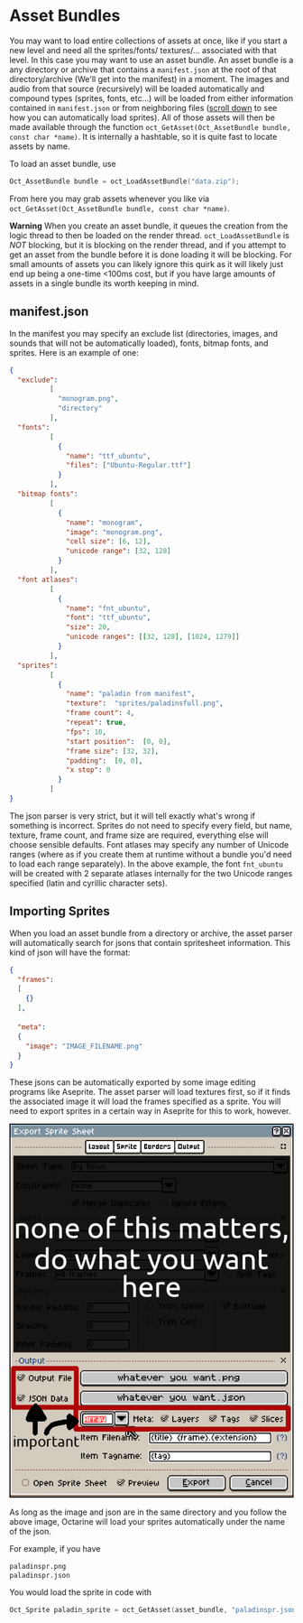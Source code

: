 # Asset Bundles
You may want to load entire collections of assets at once, like if you start a new level and need all the sprites/fonts/
textures/... associated with that level. In this case you may want to use an asset bundle. An asset bundle is a any
directory or archive that contains a `manifest.json` at the root of that directory/archive (We'll get into the manifest)
in a moment. The images and audio from that source (recursively) will be loaded automatically and compound types (sprites,
fonts, etc...) will be loaded from either information contained in `manifest.json` or from neighboring files ([scroll
down](#importing-sprites]) to see how you can automatically load sprites). All of those assets will then be made
available through the function `oct_GetAsset(Oct_AssetBundle bundle, const char *name)`. It is internally a hashtable,
so it is quite fast to locate assets by name.

To load an asset bundle, use

```c
Oct_AssetBundle bundle = oct_LoadAssetBundle("data.zip");
```

From here you may grab assets whenever you like via `oct_GetAsset(Oct_AssetBundle bundle, const char *name)`. 

**Warning** When you create an asset bundle, it queues the creation from the logic thread to then be loaded on the render
thread. `oct_LoadAssetBundle` is *NOT* blocking, but it is blocking on the render thread, and if you attempt to get an
asset from the bundle before it is done loading it will be blocking. For small amounts of assets you can likely ignore
this quirk as it will likely just end up being a one-time <100ms cost, but if you have large amounts of assets in a
single bundle its worth keeping in mind.

## manifest.json
In the manifest you may specify an exclude list (directories, images, and sounds that will not be automatically loaded),
fonts, bitmap fonts, and sprites. Here is an example of one:

```json
{
  "exclude":
          [
            "monogram.png",
            "directory"
          ],
  "fonts":
          [
            {
              "name": "ttf_ubuntu",
              "files": ["Ubuntu-Regular.ttf"]
            }
          ],
  "bitmap fonts":
          [
            {
              "name": "monogram",
              "image": "monogram.png",
              "cell size": [6, 12],
              "unicode range": [32, 128]
            }
          ],
  "font atlases":
          [
            {
              "name": "fnt_ubuntu",
              "font": "ttf_ubuntu",
              "size": 20,
              "unicode ranges": [[32, 128], [1024, 1279]]
            }
          ],
  "sprites":
          [
            {
              "name": "paladin from manifest",
              "texture":  "sprites/paladinsfull.png",
              "frame count": 4,
              "repeat": true,
              "fps": 10,
              "start position":  [0, 0],
              "frame size": [32, 32],
              "padding":  [0, 0],
              "x stop": 0
            }
          ]
}
```

The json parser is very strict, but it will tell exactly what's wrong if something is incorrect. Sprites do not need
to specify every field, but name, texture, frame count, and frame size are required, everything else will choose sensible
defaults. Font atlases may specify any number of Unicode ranges (where as if you create them at runtime without a bundle
you'd need to load each range separately). In the above example, the font `fnt_ubuntu` will be created with 2 separate
atlases internally for the two Unicode ranges specified (latin and cyrillic character sets).

## Importing Sprites
When you load an asset bundle from a directory or archive, the asset parser will automatically search for jsons that
contain spritesheet information. This kind of json will have the format:

```json
{ 
  "frames": 
  [
    {}
  ],
  
  "meta": 
  {
    "image": "IMAGE_FILENAME.png"
  }
}
```

These jsons can be automatically exported by some image editing programs like Aseprite. The asset parser will load 
textures first, so if it finds the associated image it will load the frames specified as a sprite. You will need to 
export sprites in a certain way in Aseprite for this to work, however.

![image](exportanimation.png)

As long as the image and json are in the same directory and you follow the above image, Octarine will load your sprites
automatically under the name of the json.

For example, if you have

    paladinspr.png
    paladinspr.json

You would load the sprite in code with

```c
Oct_Sprite paladin_sprite = oct_GetAsset(asset_bundle, "paladinspr.json");
```